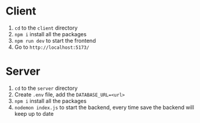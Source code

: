# Client

1. `cd` to the `client` directory
2. `npm i` install all the packages
3. `npm run dev` to start the frontend
4. Go to `http://localhost:5173/`

# Server

1. `cd` to the `server` directory
2. Create `.env` file, add the `DATABASE_URL=<url>`
3. `npm i` install all the packages
4. `nodemon index.js` to start the backend, every time save the backend will keep up to date
